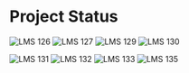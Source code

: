 # Project Status

![LMS 126][lms_126]
![LMS 127][lms_127]
![LMS 129][lms_129]
![LMS 130][lms_130]

![LMS 131][lms_131]
![LMS 132][lms_132]
![LMS 133][lms_133]
![LMS 135][lms_135]

<!-- Change REPO_NAME for the name of your repository -->
[lms_126]: https://byob.yarr.is/linero-tech/python-hw-NDatAnalyst/module_126
[lms_127]: https://byob.yarr.is/linero-tech/python-hw-NDatAnalyst/module_127
[lms_129]: https://byob.yarr.is/linero-tech/python-hw-NDatAnalyst/module_129
[lms_130]: https://byob.yarr.is/linero-tech/python-hw-NDatAnalyst/module_130
[lms_131]: https://byob.yarr.is/linero-tech/python-hw-NDatAnalyst/module_131
[lms_132]: https://byob.yarr.is/linero-tech/python-hw-NDatAnalyst/module_132
[lms_133]: https://byob.yarr.is/linero-tech/python-hw-NDatAnalyst/module_133
[lms_135]: https://byob.yarr.is/linero-tech/python-hw-NDatAnalyst/module_135